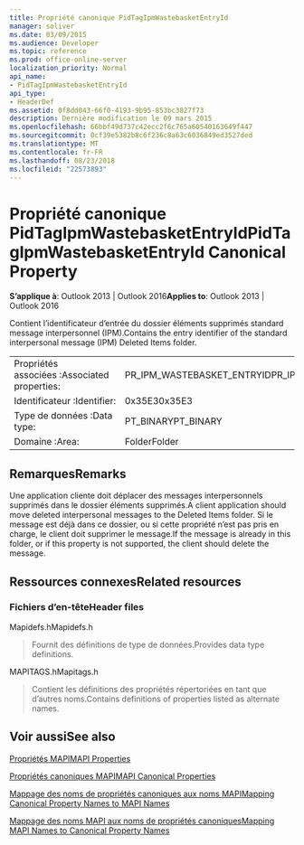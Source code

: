 ```yaml
---
title: Propriété canonique PidTagIpmWastebasketEntryId
manager: soliver
ms.date: 03/09/2015
ms.audience: Developer
ms.topic: reference
ms.prod: office-online-server
localization_priority: Normal
api_name:
- PidTagIpmWastebasketEntryId
api_type:
- HeaderDef
ms.assetid: 0f8dd043-66f0-4193-9b95-853bc3827f73
description: Dernière modification le 09 mars 2015
ms.openlocfilehash: 66bbf49d737c42ecc2f6c765a60540163649f447
ms.sourcegitcommit: 0cf39e5382b8c6f236c8a63c6036849ed3527ded
ms.translationtype: MT
ms.contentlocale: fr-FR
ms.lasthandoff: 08/23/2018
ms.locfileid: "22573893"
---
```

# <a name="pidtagipmwastebasketentryid-canonical-property"></a><span data-ttu-id="1ea3b-103">Propriété canonique PidTagIpmWastebasketEntryId</span><span class="sxs-lookup"><span data-stu-id="1ea3b-103">PidTagIpmWastebasketEntryId Canonical Property</span></span>

  
  
<span data-ttu-id="1ea3b-104">**S’applique à**: Outlook 2013 | Outlook 2016</span><span class="sxs-lookup"><span data-stu-id="1ea3b-104">**Applies to**: Outlook 2013 | Outlook 2016</span></span> 
  
<span data-ttu-id="1ea3b-105">Contient l’identificateur d’entrée du dossier éléments supprimés standard message interpersonnel (IPM).</span><span class="sxs-lookup"><span data-stu-id="1ea3b-105">Contains the entry identifier of the standard interpersonal message (IPM) Deleted Items folder.</span></span> 
  
|||
|:-----|:-----|
|<span data-ttu-id="1ea3b-106">Propriétés associées :</span><span class="sxs-lookup"><span data-stu-id="1ea3b-106">Associated properties:</span></span>  <br/> |<span data-ttu-id="1ea3b-107">PR_IPM_WASTEBASKET_ENTRYID</span><span class="sxs-lookup"><span data-stu-id="1ea3b-107">PR_IPM_WASTEBASKET_ENTRYID</span></span>  <br/> |
|<span data-ttu-id="1ea3b-108">Identificateur :</span><span class="sxs-lookup"><span data-stu-id="1ea3b-108">Identifier:</span></span>  <br/> |<span data-ttu-id="1ea3b-109">0x35E3</span><span class="sxs-lookup"><span data-stu-id="1ea3b-109">0x35E3</span></span>  <br/> |
|<span data-ttu-id="1ea3b-110">Type de données :</span><span class="sxs-lookup"><span data-stu-id="1ea3b-110">Data type:</span></span>  <br/> |<span data-ttu-id="1ea3b-111">PT_BINARY</span><span class="sxs-lookup"><span data-stu-id="1ea3b-111">PT_BINARY</span></span>  <br/> |
|<span data-ttu-id="1ea3b-112">Domaine :</span><span class="sxs-lookup"><span data-stu-id="1ea3b-112">Area:</span></span>  <br/> |<span data-ttu-id="1ea3b-113">Folder</span><span class="sxs-lookup"><span data-stu-id="1ea3b-113">Folder</span></span>  <br/> |
   
## <a name="remarks"></a><span data-ttu-id="1ea3b-114">Remarques</span><span class="sxs-lookup"><span data-stu-id="1ea3b-114">Remarks</span></span>

<span data-ttu-id="1ea3b-115">Une application cliente doit déplacer des messages interpersonnels supprimés dans le dossier éléments supprimés.</span><span class="sxs-lookup"><span data-stu-id="1ea3b-115">A client application should move deleted interpersonal messages to the Deleted Items folder.</span></span> <span data-ttu-id="1ea3b-116">Si le message est déjà dans ce dossier, ou si cette propriété n’est pas pris en charge, le client doit supprimer le message.</span><span class="sxs-lookup"><span data-stu-id="1ea3b-116">If the message is already in this folder, or if this property is not supported, the client should delete the message.</span></span> 
  
## <a name="related-resources"></a><span data-ttu-id="1ea3b-117">Ressources connexes</span><span class="sxs-lookup"><span data-stu-id="1ea3b-117">Related resources</span></span>

### <a name="header-files"></a><span data-ttu-id="1ea3b-118">Fichiers d’en-tête</span><span class="sxs-lookup"><span data-stu-id="1ea3b-118">Header files</span></span>

<span data-ttu-id="1ea3b-119">Mapidefs.h</span><span class="sxs-lookup"><span data-stu-id="1ea3b-119">Mapidefs.h</span></span>
  
> <span data-ttu-id="1ea3b-120">Fournit des définitions de type de données.</span><span class="sxs-lookup"><span data-stu-id="1ea3b-120">Provides data type definitions.</span></span>
    
<span data-ttu-id="1ea3b-121">MAPITAGS.h</span><span class="sxs-lookup"><span data-stu-id="1ea3b-121">Mapitags.h</span></span>
  
> <span data-ttu-id="1ea3b-122">Contient les définitions des propriétés répertoriées en tant que d’autres noms.</span><span class="sxs-lookup"><span data-stu-id="1ea3b-122">Contains definitions of properties listed as alternate names.</span></span>
    
## <a name="see-also"></a><span data-ttu-id="1ea3b-123">Voir aussi</span><span class="sxs-lookup"><span data-stu-id="1ea3b-123">See also</span></span>



[<span data-ttu-id="1ea3b-124">Propriétés MAPI</span><span class="sxs-lookup"><span data-stu-id="1ea3b-124">MAPI Properties</span></span>](mapi-properties.md)
  
[<span data-ttu-id="1ea3b-125">Propriétés canoniques MAPI</span><span class="sxs-lookup"><span data-stu-id="1ea3b-125">MAPI Canonical Properties</span></span>](mapi-canonical-properties.md)
  
[<span data-ttu-id="1ea3b-126">Mappage des noms de propriétés canoniques aux noms MAPI</span><span class="sxs-lookup"><span data-stu-id="1ea3b-126">Mapping Canonical Property Names to MAPI Names</span></span>](mapping-canonical-property-names-to-mapi-names.md)
  
[<span data-ttu-id="1ea3b-127">Mappage des noms MAPI aux noms de propriétés canoniques</span><span class="sxs-lookup"><span data-stu-id="1ea3b-127">Mapping MAPI Names to Canonical Property Names</span></span>](mapping-mapi-names-to-canonical-property-names.md)

